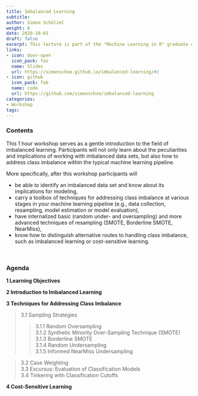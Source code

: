 ```yaml
---
title: Imbalanced Learning
subtitle: 
author: Simon Schölzel
weight: 6
date: 2020-10-01
draft: false
excerpt: This lecture is part of the "Machine Learning in R" graduate course held at University of Münster, School of Business and Economics (winter term 2020/21).
links:
- icon: door-open
  icon_pack: fas
  name: Slides
  url: https://simonschoe.github.io/imbalanced-learning/#1
- icon: github
  icon_pack: fab
  name: code
  url: https://github.com/simonschoe/imbalanced-learning
categories:
- Workshop
tags:
---
```


### Contents

This 1 hour workshop serves as a gentle introduction to the field of imbalanced learning. Participants will not only learn about the peculiarities and implications of working with imbalanced data sets, but also how to address class imbalance within the typical machine learning pipeline.

More specifically, after this workshop participants will
- be able to identify an imbalanced data set and know about its implications for modeling,
- carry a toolbox of techniques for addressing class imbalance at various stages in your machine learning pipeline (e.g., data collection, resampling, model estimation or model evaluation),
- have internalized basic (random under- and oversampling) and more advanced techniques of resampling (SMOTE, Borderline SMOTE, NearMiss),
- know how to distinguish alternative routes to handling class imbalance, such as imbalanced learning or cost-sensitive learning.

<br>

### Agenda

**1 Learning Objectives**

**2 Introduction to Imbalanced Learning**

**3 Techniques for Addressing Class Imbalance**
>3.1 Sampling Strategies
>> 3.1.1 Random Oversampling  
3.1.2 Synthetic Minority Over-Sampling Technique (SMOTE)  
3.1.3 Borderline SMOTE  
3.1.4 Random Undersampling  
3.1.5 Informed NearMiss Undersampling 

>3.2 Case Weighting  
3.3 Excursus: Evaluation of Classification Models  
3.4 Tinkering with Classification Cutoffs

**4 Cost-Sensitive Learning**
